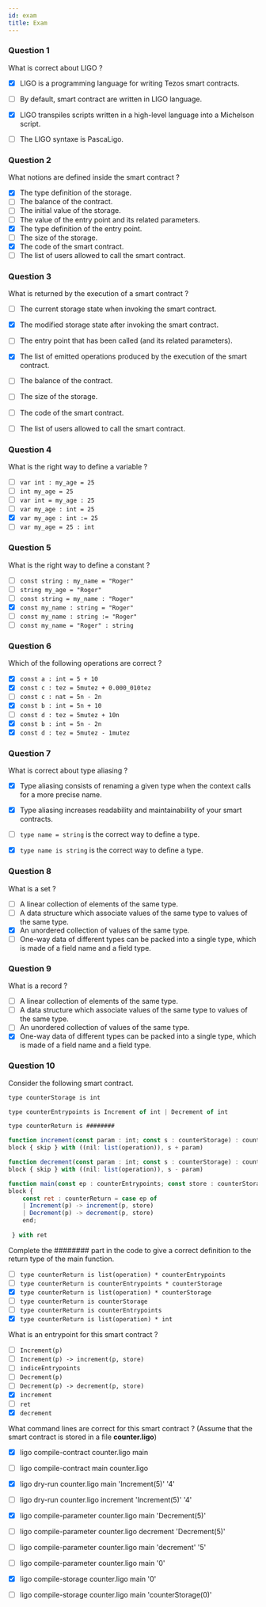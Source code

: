 ```yaml
---
id: exam
title: Exam
---
```


### Question 1

What is correct about LIGO ?

- [x] LIGO is a programming language for writing Tezos smart contracts.
- [ ] By default, smart contract are written in LIGO language.
- [x] LIGO transpiles scripts written in a high-level language into a Michelson script.
- [ ] The LIGO syntaxe is PascaLigo.


### Question 2

What notions are defined inside the smart contract ?

- [x] The type definition of the storage.
- [ ] The balance of the contract.
- [ ] The initial value of the storage.
- [ ] The value of the entry point and its related parameters.
- [x] The type definition of the entry point.
- [ ] The size of the storage.
- [x] The code of the smart contract.
- [ ] The list of users allowed to call the smart contract.

### Question 3

What is returned by the execution of a smart contract ?

- [ ] The current storage state when invoking the smart contract.
- [x] The modified storage state after invoking the smart contract.
- [ ] The entry point that has been called (and its related parameters).
- [x] The list of emitted operations produced by the execution of the smart contract.
- [ ] The balance of the contract.
- [ ] The size of the storage.
- [ ] The code of the smart contract.
- [ ] The list of users allowed to call the smart contract.


### Question 4

What is the right way to define a variable ?

- [ ] `var int : my_age = 25`
- [ ] `int my_age = 25`
- [ ] `var int = my_age : 25`
- [ ] `var my_age : int = 25`
- [x] `var my_age : int := 25`
- [ ] `var my_age = 25 : int`

### Question 5

What is the right way to define a constant ?

- [ ] `const string : my_name = "Roger"`
- [ ] `string my_age = "Roger"`
- [ ] `const string = my_name : "Roger"`
- [x] `const my_name : string = "Roger"`
- [ ] `const my_name : string := "Roger"`
- [ ] `const my_name = "Roger" : string`

### Question 6

Which of the following operations are correct ?

- [x] `const a : int = 5 + 10`
- [x] `const c : tez = 5mutez + 0.000_010tez`
- [ ] `const c : nat = 5n - 2n`
- [x] `const b : int = 5n + 10`
- [ ] `const d : tez = 5mutez + 10n`
- [x] `const b : int = 5n - 2n`
- [x] `const d : tez = 5mutez - 1mutez`

### Question 7

What is correct about type aliasing ?

- [x] Type aliasing consists of renaming a given type when the context calls for a more precise name.
- [x] Type aliasing increases readability and maintainability of your smart contracts.
- [ ] `type name = string` is the correct way to define a type.
- [x] `type name is string` is the correct way to define a type.


### Question 8

What is a set ?

- [ ] A linear collection of elements of the same type.
- [ ] A data structure which associate values of the same type to values of the same type.
- [x] An unordered collection of values of the same type.
- [ ] One-way data of different types can be packed into a single type, which is made of a field name and a field type.

### Question 9

What is a record ?

- [ ] A linear collection of elements of the same type.
- [ ] A data structure which associate values of the same type to values of the same type.
- [ ] An unordered collection of values of the same type.
- [x] One-way data of different types can be packed into a single type, which is made of a field name and a field type.

###

### Question 10

Consider the following smart contract.

```js
type counterStorage is int

type counterEntrypoints is Increment of int | Decrement of int

type counterReturn is ########

function increment(const param : int; const s : counterStorage) : counterReturn is 
block { skip } with ((nil: list(operation)), s + param)

function decrement(const param : int; const s : counterStorage) : counterReturn is 
block { skip } with ((nil: list(operation)), s - param)

function main(const ep : counterEntrypoints; const store : counterStorage) : counterReturn is
block { 
    const ret : counterReturn = case ep of 
    | Increment(p) -> increment(p, store)
    | Decrement(p) -> decrement(p, store)
    end;
    
 } with ret
```

Complete the ######## part in the code to give a correct definition to the return type of the main function.

- [ ] `type counterReturn is list(operation) * counterEntrypoints`
- [ ] `type counterReturn is counterEntrypoints * counterStorage`
- [x] `type counterReturn is list(operation) * counterStorage`
- [ ] `type counterReturn is counterStorage`
- [ ] `type counterReturn is counterEntrypoints`
- [x] `type counterReturn is list(operation) * int`

What is an entrypoint for this smart contract ?

- [ ] `Increment(p)`
- [ ] `Increment(p) -> increment(p, store)`
- [ ] `indiceEntrypoints`
- [ ] `Decrement(p)`
- [ ] `Decrement(p) -> decrement(p, store)`
- [x] `increment`
- [ ] `ret`
- [x] `decrement`

What command lines are correct for this smart contract ?
(Assume that the smart contract is stored in a file **counter.ligo**)

- [x] ligo compile-contract counter.ligo main
- [ ] ligo compile-contract main counter.ligo
- [x] ligo dry-run counter.ligo main 'Increment(5)' '4'
- [ ] ligo dry-run counter.ligo increment 'Increment(5)' '4'
- [x] ligo compile-parameter counter.ligo main 'Decrement(5)'
- [ ] ligo compile-parameter counter.ligo decrement 'Decrement(5)'
- [ ] ligo compile-parameter counter.ligo main 'decrement' '5'
- [ ] ligo compile-parameter counter.ligo main '0'
- [x] ligo compile-storage counter.ligo main '0'
- [ ] ligo compile-storage counter.ligo main 'counterStorage(0)'




